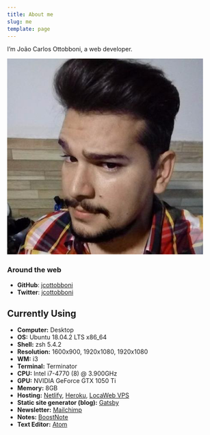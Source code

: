 ```yaml
---
title: About me
slug: me
template: page
---
```


I’m João Carlos Ottobboni, a web developer.

![Me](../images/me.jpeg)

### Around the web

- **GitHub**: [jcottobboni](https://github.com/jcottobboni)
- **Twitter**: [jcottobboni](https://twitter.com/jcottobboni)


## Currently Using

- **Computer:** Desktop
- **OS:** Ubuntu 18.04.2 LTS x86_64
- **Shell:** zsh 5.4.2
- **Resolution:** 1600x900, 1920x1080, 1920x1080
- **WM:** i3
- **Terminal:** Terminator
- **CPU:** Intel i7-4770 (8) @ 3.900GHz
- **GPU:** NVIDIA GeForce GTX 1050 Ti
- **Memory:** 8GB
- **Hosting:** [Netlify](https://netlify.com), [Heroku](https://heroku.com), [LocaWeb VPS](https://www.locaweb.com.br/cloud/vps-locaweb/)
- **Static site generator (blog):** [Gatsby](https://gatsbyjs.org)
- **Newsletter:** [Mailchimp](https://mailchimp.com/)
- **Notes:** [BoostNote](https://boostnote.io/)
- **Text Editor:** [Atom](https://atom.io/)
